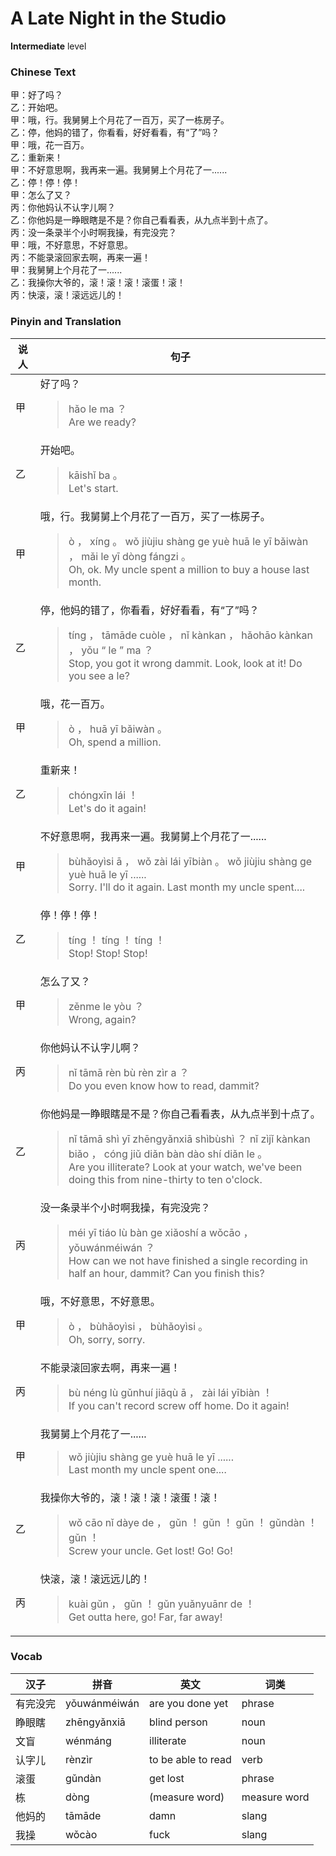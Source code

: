 # A Late Night in the Studio
**Intermediate** level
### Chinese Text
甲：好了吗？<br />乙：开始吧。<br />甲：哦，行。我舅舅上个月花了一百万，买了一栋房子。<br />乙：停，他妈的错了，你看看，好好看看，有“了”吗？<br />甲：哦，花一百万。<br />乙：重新来！<br />甲：不好意思啊，我再来一遍。我舅舅上个月花了一......<br />乙：停！停！停！<br />甲：怎么了又？<br />丙：你他妈认不认字儿啊？<br />乙：你他妈是一睁眼瞎是不是？你自己看看表，从九点半到十点了。<br />丙：没一条录半个小时啊我操，有完没完？<br />甲：哦，不好意思，不好意思。<br />丙：不能录滚回家去啊，再来一遍！<br />甲：我舅舅上个月花了一......<br />乙：我操你大爷的，滚！滚！滚！滚蛋！滚！<br />丙：快滚，滚！滚远远儿的！

### Pinyin and Translation
|说人|句子|
|----|----|
|甲|好了吗？<blockquote>hǎo le ma ？<br />Are we ready?</blockquote>|
|乙|开始吧。<blockquote>kāishǐ ba 。<br />Let's start.</blockquote>|
|甲|哦，行。我舅舅上个月花了一百万，买了一栋房子。<blockquote>ò ， xíng 。 wǒ jiùjiu shàng ge yuè huā le yī bǎiwàn ， mǎi le yī dòng fángzi 。<br />Oh, ok. My uncle spent a million to buy a house last month.</blockquote>|
|乙|停，他妈的错了，你看看，好好看看，有“了”吗？<blockquote>tíng ， tāmāde cuòle ， nǐ kànkan ， hǎohāo kànkan ， yǒu “ le ” ma ？<br />Stop, you got it wrong dammit. Look, look at it! Do you see a le?</blockquote>|
|甲|哦，花一百万。<blockquote>ò ， huā yī bǎiwàn 。<br />Oh, spend a million.</blockquote>|
|乙|重新来！<blockquote>chóngxīn lái ！<br />Let's do it again!</blockquote>|
|甲|不好意思啊，我再来一遍。我舅舅上个月花了一......<blockquote>bùhǎoyìsi ā ， wǒ zài lái yībiàn 。 wǒ jiùjiu shàng ge yuè huā le yī ......<br />Sorry. I'll do it again. Last month my uncle spent....</blockquote>|
|乙|停！停！停！<blockquote>tíng ！ tíng ！ tíng ！<br />Stop! Stop! Stop!</blockquote>|
|甲|怎么了又？<blockquote>zěnme le yòu ？<br />Wrong, again?</blockquote>|
|丙|你他妈认不认字儿啊？<blockquote>nǐ tāmā rèn bù rèn zìr a ？<br />Do you even know how to read, dammit?</blockquote>|
|乙|你他妈是一睁眼瞎是不是？你自己看看表，从九点半到十点了。<blockquote>nǐ tāmā shì yī zhēngyǎnxiā shìbùshì ？ nǐ zìjǐ kànkan biǎo ， cóng jiǔ diǎn bàn dào shí diǎn le 。<br />Are you illiterate? Look at your watch, we've been doing this from nine-thirty to ten o'clock.</blockquote>|
|丙|没一条录半个小时啊我操，有完没完？<blockquote>méi yī tiáo lù bàn ge xiǎoshí a wǒcāo ， yǒuwánméiwán ？<br />How can we not have finished a single recording in half an hour, dammit? Can you finish this?</blockquote>|
|甲|哦，不好意思，不好意思。<blockquote>ò ， bùhǎoyìsi ， bùhǎoyìsi 。<br />Oh, sorry, sorry.</blockquote>|
|丙|不能录滚回家去啊，再来一遍！<blockquote>bù néng lù gǔnhuí jiāqù ā ， zài lái yībiàn ！<br />If you can't record screw off home. Do it again!</blockquote>|
|甲|我舅舅上个月花了一......<blockquote>wǒ jiùjiu shàng ge yuè huā le yī ......<br />Last month my uncle spent one....</blockquote>|
|乙|我操你大爷的，滚！滚！滚！滚蛋！滚！<blockquote>wǒ cāo nǐ dàye de ， gǔn ！ gǔn ！ gǔn ！ gǔndàn ！ gǔn ！<br />Screw your uncle. Get lost! Go! Go!</blockquote>|
|丙|快滚，滚！滚远远儿的！<blockquote>kuài gǔn ， gǔn ！ gǔn yuǎnyuānr de ！<br />Get outta here, go! Far, far away!</blockquote>|
### Vocab
|汉子|拼音|英文|词类|
|----|----|----|----|
|有完没完|yǒuwánméiwán|are you done yet|phrase|
|睁眼瞎|zhēngyǎnxiā|blind person|noun|
|文盲|wénmáng|illiterate|noun|
|认字儿|rènzìr|to be able to read|verb|
|滚蛋|gǔndàn|get lost|phrase|
|栋|dòng|(measure word)|measure word|
|他妈的|tāmāde|damn|slang|
|我操|wǒcào|fuck|slang|